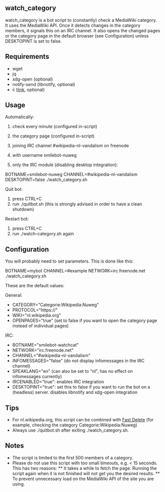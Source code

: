 watch_category
--------------
watch_category is a bot script to (constantly) check a MediaWiki category. It uses the MediaWiki API. Once it detects changes in the category members, it signals this on an IRC channel. It also opens the changed pages or the category page in the default browser (see Configuration) unless DESKTOPINT is set to false.

Requirements
------------
* wget
* jq
* xdg-open (optional)
* notify-send (libnotify, optional)
* ii ([link](http://tools.suckless.org/ii), optional)

Usage
------
Automatically:
1) check every minute (configured in-script)

2) the category page (configured in-script)

3) joining IRC channel #wikipedia-nl-vandalism on freenode

4) with username smilebot-nuweg

5) only the IRC module (disabling desktop integration):

  BOTNAME=smilebot-nuweg CHANNEL=#wikipedia-nl-vandalism DESKTOPINT=false ./watch_category.sh

Quit bot:
1) press CTRL+C
2) run ./quitbot.sh (this is strongly advised in order to have a clean shutdown)

Restart bot:
1) press CTRL+C
2) run ./watch-category.sh again

Configuration
----------------------

You will probably need to set parameters. This is done like this:

  BOTNAME=mybot CHANNEL=#example NETWORK=irc.freenode.net ./watch_category.sh

These are the default values:

General:
* CATEGORY="Categorie:Wikipedia:Nuweg"
* PROTOCOL="https://"
* WIKI="nl.wikipedia.org"
* OPENPAGES="true" (set to false if you want to open the category page instead of individual pages)

IRC:
* BOTNAME="smilebot-watchcat"
* NETWORK="irc.freenode.net"
* CHANNEL="#wikipedia-nl-vandalism"
* INFOMESSAGES="false" (do not display infomessages in the IRC channel)
* SPEAKLANG="en" (can also be set to "nl", has no effect on infomessages currently)
* IRCENABLED="true": enables IRC integration
* DESKTOPINT="true": set this to false if you want to run the bot on a (headless) server. disables libnotify and xdg-open integration

Tips
----
* For nl.wikipedia.org, this script can be combined with [Fast Delete](https://addons.mozilla.org/en-US/addon/fast-delete/) (for example, checking the category Categorie:Wikipedia:Nuweg)
* Always use ./quitbot.sh after exiting ./watch_category.sh.

Notes
-----
* The script is limited to the first 500 members of a category.
* Please do not use this script with too small timeouts, e.g. < 15 seconds. This has two reasons:
** It takes a while to fetch the page. Running the script again when it is not finished will not get you the desired results.
** To prevent unnecessary load on the MediaWiki API of the site you are using.
